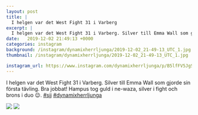 ```yaml
---
layout: post
title: |
  I helgen var det West Fight 31 i Varberg
excerpt: |
  I helgen var det West Fight 31 i Varberg. Silver till Emma Wall som gjorde sin första tävling. Bra jobbat! Hampus tog guld i ne-waza, silver i fight och brons i duo 😉.  
date:   2019-12-02 21:49:13 +0000
categories: instagram
background: /instagram/dynamixherrljunga/2019-12-02_21-49-13_UTC_1.jpg
thumbnail: /instagram/dynamixherrljunga/2019-12-02_21-49-13_UTC_1.jpg

instagram_url: https://www.instagram.com/dynamixherrljunga/p/B5lfFV5JgSM
---
```

I helgen var det West Fight 31 i Varberg. Silver till Emma Wall som gjorde sin första tävling. Bra jobbat! Hampus tog guld i ne-waza, silver i fight och brons i duo 😉. [#sjj](https://www.instagram.com/explore/tags/sjj/) [#dynamixherrljunga](https://www.instagram.com/explore/tags/dynamixherrljunga/)



<img src='/www-dynamix-herrljunga/instagram/dynamixherrljunga/2019-12-02_21-49-13_UTC_1.jpg' class='img-fluid' />


<img src='/www-dynamix-herrljunga/instagram/dynamixherrljunga/2019-12-02_21-49-13_UTC_2.jpg' class='img-fluid' />
